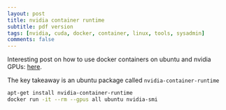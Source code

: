 ```yaml
---
layout: post
title: nvidia container runtime
subtitle: pdf version
tags: [nvidia, cuda, docker, container, linux, tools, sysadmin]
comments: false
---
```


Interesting post on how to use docker containers on ubuntu and nvidia GPUs: [here](https://towardsdatascience.com/how-to-properly-use-the-gpu-within-a-docker-container-4c699c78c6d1).

The key takeaway is an ubuntu package called `nvidia-container-runtime`

```bash
apt-get install nvidia-container-runtime
docker run -it --rm --gpus all ubuntu nvidia-smi
```



